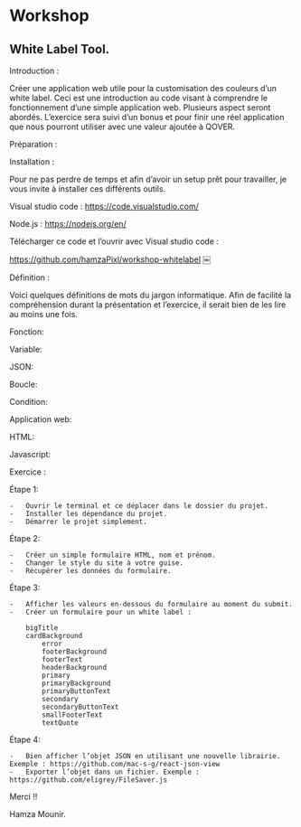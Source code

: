 # Workshop
## White Label Tool.

Introduction :

Créer une application web utile pour la customisation des couleurs d’un white label. Ceci est une introduction au code visant à comprendre le fonctionnement d’une simple application web. Plusieurs aspect seront abordés. L’exercice sera suivi d’un bonus et pour finir une réel application que nous pourront utiliser avec une valeur ajoutée à QOVER.

Préparation :

Installation :

Pour ne pas perdre de temps et afin d’avoir un setup prêt pour travailler, je vous invite à installer ces différents outils.

Visual studio code : https://code.visualstudio.com/

Node.js : https://nodejs.org/en/

Télécharger ce code et l’ouvrir avec Visual studio code :

https://github.com/hamzaPixl/workshop-whitelabel
￼

Définition :


Voici quelques définitions de mots du jargon informatique. Afin de facilité la compréhension durant la présentation et l’exercice, il serait bien de les lire au moins une fois.

Fonction:		
		
Variable:			
		
JSON:			
		
Boucle:			
		
Condition:	
		
Application web:
		
HTML:		
		
Javascript:	
		
Exercice :
		

Étape 1:

	-	Ouvrir le terminal et ce déplacer dans le dossier du projet.
	-	Installer les dépendance du projet.
	-	Démarrer le projet simplement. 

Étape 2:

	-	Créer un simple formulaire HTML, nom et prénom.
	-	Changer le style du site à votre guise.
	-	Récupérer les données du formulaire.

Étape 3:

	- 	Afficher les valeurs en-dessous du formulaire au moment du submit.
	- 	Créer un formulaire pour un white label : 

		bigTitle
  		cardBackground
    		error
    		footerBackground
    		footerText
    		headerBackground
    		primary
    		primaryBackground
    		primaryButtonText
    		secondary
    		secondaryButtonText
    		smallFooterText
    		textQuote


Étape 4:

	-	Bien afficher l’objet JSON en utilisant une nouvelle librairie. Exemple : https://github.com/mac-s-g/react-json-view
	-	Exporter l’objet dans un fichier. Exemple : https://github.com/eligrey/FileSaver.js


Merci !!



Hamza Mounir.
